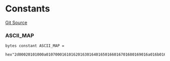 # Constants
[Git Source](https://github.com/z0r0z/bridge-ens/blob/fa4cb021d70ae8425fb4517fbc4189aee20b9727/src/NameBridge.sol)

### ASCII_MAP

```solidity
bytes constant ASCII_MAP =
    hex"2d00020101000a010700016101620163016401650166016701680169016a016b016c016d016e016f0170017101720173017401750176017701780179017a06001a010500";
```

